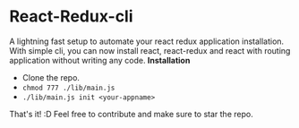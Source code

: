 # React-Redux-cli
A lightning fast setup to automate your react redux application installation.
With simple cli, you can now install react, react-redux and react with routing application without writing any code.
**Installation**

 - Clone the repo.
 - `chmod 777 ./lib/main.js`
 - `./lib/main.js init <your-appname>`
 
 That's it! :D
 Feel free to contribute and make sure to star the repo.
